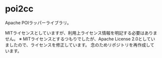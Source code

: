 # poi2cc
Apache POIラッパーライブラリ。

MITライセンスとしていますが、利用上ライセンス情報を明記する必要はありません。
※ MITライセンスとするつもりでしたが、Apache License 2.0としていましたので、ライセンスを修正しています。
   念のためリポジトリを再作成しています。

